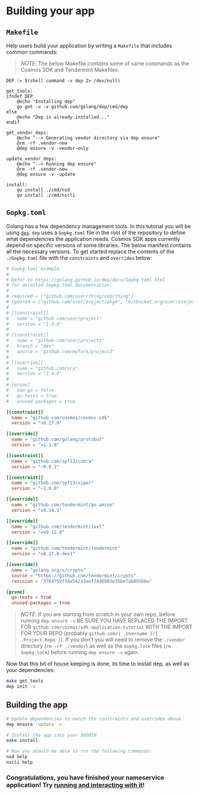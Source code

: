 # Building your app

## `Makefile`

Help users build your application by writing a `Makefile` that includes common commands:

> _*NOTE*_: The below Makefile contains some of same commands as the Cosmos SDK and Tendermint Makefiles.

```make
DEP := $(shell command -v dep 2> /dev/null)

get_tools:
ifndef DEP
	@echo "Installing dep"
	go get -u -v github.com/golang/dep/cmd/dep
else
	@echo "Dep is already installed..."
endif

get_vendor_deps:
	@echo "--> Generating vendor directory via dep ensure"
	@rm -rf .vendor-new
	@dep ensure -v -vendor-only

update_vendor_deps:
	@echo "--> Running dep ensure"
	@rm -rf .vendor-new
	@dep ensure -v -update

install:
	go install ./cmd/nsd
	go install ./cmd/nscli
```

## `Gopkg.toml`

Golang has a few dependency management tools. In this tutorial you will be using [`dep`](https://golang.github.io/dep/). `dep` uses a `Gopkg.toml` file in the root of the repository to define what dependencies the application needs. Cosmos SDK apps currently depend on specific versions of some libraries. The below manifest contains all the necessary versions. To get started replace the contents of the `./Gopkg.toml` file with the `constraints` and `overrides` below:

```toml
# Gopkg.toml example
#
# Refer to https://golang.github.io/dep/docs/Gopkg.toml.html
# for detailed Gopkg.toml documentation.
#
# required = ["github.com/user/thing/cmd/thing"]
# ignored = ["github.com/user/project/pkgX", "bitbucket.org/user/project/pkgA/pkgY"]
#
# [[constraint]]
#   name = "github.com/user/project"
#   version = "1.0.0"
#
# [[constraint]]
#   name = "github.com/user/project2"
#   branch = "dev"
#   source = "github.com/myfork/project2"
#
# [[override]]
#   name = "github.com/x/y"
#   version = "2.4.0"
#
# [prune]
#   non-go = false
#   go-tests = true
#   unused-packages = true

[[constraint]]
  name = "github.com/cosmos/cosmos-sdk"
  version = "v0.27.0"

[[override]]
  name = "github.com/golang/protobuf"
  version = "=1.1.0"

[[constraint]]
  name = "github.com/spf13/cobra"
  version = "~0.0.1"

[[constraint]]
  name = "github.com/spf13/viper"
  version = "~1.0.0"

[[override]]
  name = "github.com/tendermint/go-amino"
  version = "v0.14.1"

[[override]]
  name = "github.com/tendermint/iavl"
  version = "=v0.12.0"

[[override]]
  name = "github.com/tendermint/tendermint"
  version = "v0.27.0-dev1"

[[override]]
  name = "golang.org/x/crypto"
  source = "https://github.com/tendermint/crypto"
  revision = "3764759f34a542a3aef74d6b02e35be7ab893bba"

[prune]
  go-tests = true
  unused-packages = true
```

> _*NOTE*_: If you are starting from scratch in your own repo, before running `dep ensure -v` BE SURE YOU HAVE REPLACED THE IMPORT FOR `github.com/cosmos/sdk-application-tutorial` WITH THE IMPORT FOR YOUR REPO (probably `github.com/{ .Username }/{ .Project.Repo }`). If you don't you will need to remove the `./vendor` directory (`rm -rf ./vendor`) as well as the `Gopkg.lock` files (`rm Gopkg.lock`) before running `dep ensure -v` again.

Now that this bit of house keeping is done, its time to install dep, as well as your dependencies:

```bash
make get_tools
dep init -v
```

## Building the app

```bash
# Update dependencies to match the constraints and overrides above
dep ensure -update -v

# Install the app into your $GOBIN
make install

# Now you should be able to run the following commands:
nsd help
nscli help
```

### Congratulations, you have finished your nameservice application! Try [running and interacting with it](./build-run.md)!
